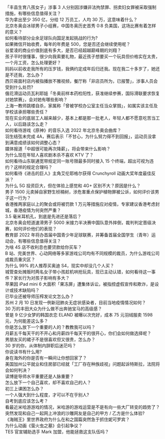 「丰县生育八孩女子」涉事 3 人分别因涉嫌非法拘禁罪、拐卖妇女罪被采取强制措施，有哪些信息值得关注？  
华为拿出至少 350 亿，分给 12 万员工，人均 30 万，这意味着什么？  
北京冬奥会冰球男子小组赛，中国冬奥历史首秀 0:8 负美国，这场比赛有着怎样的意义？  
如何看待部分业余足球队向国足发起挑战的行为?  
如果微信开始收费，每年的年费是 500，您是否还会继续使用呢？  
谷爱凌的商业价值到底有多大，是否已经超越巅峰期的刘翔？  
孩子平时很懂事，很少向我索要礼物，最近孩子想要买一个玩具但价格实在太贵，一个月工资，怎么处理更好？  
妈妈以前收走我所有的压岁钱，我俩约定成年后归还我。现在我二十多岁了，她还是不还我，怎么办？  
西贝莜面村店内被指播放不雅视频，餐厅称「非店员所为，已报警」，涉事人员会受到什么处罚?  
俄花滑运动员瓦利耶娃「冬奥前样本药检阳性，获准继续参赛，国际滑联要求恢复对她禁赛」，会对她有哪些影响？  
上海一教师跳楼自杀，家属称「曾被学校办公室主任当众掌掴」，如属实该主任及学校该承担哪些责任？  
现在实业的底层工人越来越少，基本上都是那一批老人，年轻人都不愿意吃苦当工人，以后路该怎么走？  
如何看待游戏《原神》的音乐入选 2022 年北京冬奥会曲库？  
羽生结弦未完成 4A，赛后表示「不甘心，为什么努力得不到回报」，运动员没拿到满意成绩该如何调整心态？  
媒体报道「中超很可能再次降薪」，将会带来什么影响？  
为什么现在年轻人喜欢剧本杀不喜欢 KTV 了？  
如何看待山东联通宽带规定同一账号限最多同时接入 15 个终端，超出可视为违约？这样的规定合理吗？  
如何看待《进击的巨人》主角艾伦耶格尔获得 Crunchyroll 动画大奖年度最佳反派？  
为什么 5G 投资巨大，但在体验上感觉和 4G+ 区别不大？原因是什么？  
男子 1500 元卖掉自家野生桢楠树，涉危害重点保护植物罪被公诉，如何评价该男子这一行为？  
香港推两家庭以上的聚会或将被罚款 1 万元等措施应对疫情，专家建议香港考虑封城，香港疫情为何突然严重？  
3.5 毫米耳机孔，到底是先进还是落后？  
北京冬奥会短道速滑男子 5000 米接力半决赛中国队意外摔倒，裁判判定晋级决赛，如何评价他们的表现？  
教育部 2022 年将办首届中国青少年足球联赛，并筹备首届全国学生（青年）运动会，有哪些信息值得关注？  
为啥 4S 店不收利息也要贷款给你买车？  
B 站、完美世界、心动网络等多家游戏公司均有不同规模的裁员，为什么游戏公司成裁员重灾区？  
为什么 99% 的人推荐买奥迪 S4，现实中却没几个人买？  
城管查处摊贩时两名女子带小孩趁机哄抢玩具，现已主动认错，如何看待这一事件？家长行为对孩子影响有多大？  
苹果因 iPad mini 6 大面积「果冻屏」遭集体诉讼，被指控虚假宣传和欺诈，是设计或技术缺陷吗？  
已毕业还被导师压榨发论文怎么办？  
苏州 2 月 10 日发现一例新冠肺炎无症状感染者，目前当地疫情情况如何？  
30 万的丰田大众为什么做不出奔驰宝马的高级感？  
曾是 9 亿少女梦的韩国衣恋 ELAND 被曝以次充好，成本 75 元羽绒服卖 1598 元，为何能差这么多？  
你是怎么放下一个重要的人的？教教我可以吗？  
月薪五千每天干的不开心和月薪四千每天干的很开心，你们会如何做选择呢？  
男朋友买的裙子不是很喜欢但又很贵，怎么办？  
30 岁的你，从体制内辞职后迷茫吗？  
你说读书有什么用?  
身在海外的你是否有一瞬间让你想回家了？  
美国加州公平就业和住房部已经就「工厂存在种族歧视」问题起诉特斯拉，法院将会如何判决？  
读博是导师水平重要还是人脉重要？  
怎么放下一个自己喜欢，却不喜欢自己的人？  
初三上课困怎么办？  
一个人强大到什么程度，才可以不在乎别人?  
自考到底应该怎么考？  
看最近米哈游游戏的情况，米哈游的游戏运营是不是有向一些大厂转变的趋势了？  
突然发现和自己一起网上冲浪的沙雕网友是自己的甲方 / 乙方是什么体验?  
《海贼王》里世界政府为什么在和之国篇突然急于抓住妮可罗宾？  
为什么动画《萤火虫之墓》会引起争议？  
TES 官宣辅助选手 Mark 加盟，他能拯救这支队伍吗？  
